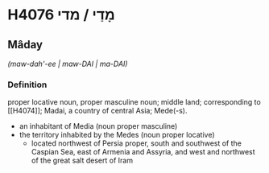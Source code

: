 # H4076 מָדַי / מדי

## Mâday

_(maw-dah'-ee | maw-DAI | ma-DAI)_

### Definition

proper locative noun, proper masculine noun; middle land; corresponding to [[H4074]]; Madai, a country of central Asia; Mede(-s).

- an inhabitant of Media (noun proper masculine)
- the territory inhabited by the Medes (noun proper locative)
    - located northwest of Persia proper, south and southwest of the Caspian Sea, east of Armenia and Assyria, and west and northwest of the great salt desert of Iram
